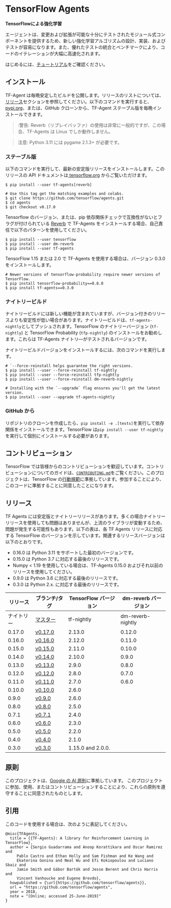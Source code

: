# TensorFlow Agents

**TensorFlowによる強化学習**

エージェントは、変更および拡張が可能な十分にテストされたモジュール式コンポーネントを提供するため、新しい強化学習アルゴリズムの設計、実装、およびテストが容易になります。また、優れたテストの統合とベンチマークにより、コードのイテレーションが大幅に高速化されます。

はじめるには、[チュートリアル](/tutorials)をご確認ください。

## インストール

TF-Agent は毎晩安定したビルドを公開します。リリースのリストについては、<a href="#Releases">リリース</a>セクションを参照してください。以下のコマンドを実行すると、[pypi.org](https://pypi.org)、または、GitHub クローンから、TF-Agent ステーブル版を毎晩インストールできます。

> :警告: Reverb（リプレイバッファ）の使用は非常に一般的ですが、この場合、TF-Agents は Linux でしか動作しません。

> 注意: Python 3.11 には pygame 2.1.3+ が必要です。

### ステーブル版

以下のコマンドを実行して、最新の安定版リリースをインストールします。このリリースの API ドキュメントは[ tensorflow.org](https://www.tensorflow.org/agents/api_docs/python/tf_agents) からご覧いただけます。

```shell
$ pip install --user tf-agents[reverb]

# Use this tag get the matching examples and colabs.
$ git clone https://github.com/tensorflow/agents.git
$ cd agents
$ git checkout v0.17.0
```

Tensorflow のバージョン、または、pip 依存関係チェックで互換性がないとフラグが付けられている [Reverb](https://github.com/deepmind/reverb) で TF-Agents をインストールする場合、自己責任で以下のパターンを使用してください。

```shell
$ pip install --user tensorflow
$ pip install --user dm-reverb
$ pip install --user tf-agents
```

TensorFlow 1.15 または 2.0 で TF-Agents を使用する場合は、バージョン 0.3.0 をインストールします。

```shell
# Newer versions of tensorflow-probability require newer versions of TensorFlow.
$ pip install tensorflow-probability==0.8.0
$ pip install tf-agents==0.3.0
```

### ナイトリービルド

ナイトリービルドには新しい機能が含まれていますが、バージョン付きのリリースよりも安定性が低い場合があります。ナイトリ―ビルドは、`tf-agents-nightly`としてプッシュされます。TensorFlow のナイトリーバージョン (`tf-nightly`) と TensorFlow Probability (<code>tfp-nightly</code>) のインストールをお勧めします。これらは TF-Agents ナイトリ―がテストされるバージョンです。

ナイトリービルドバージョンをインストールするには、次のコマンドを実行します。

```shell
# `--force-reinstall helps guarantee the right versions.
$ pip install --user --force-reinstall tf-nightly
$ pip install --user --force-reinstall tfp-nightly
$ pip install --user --force-reinstall dm-reverb-nightly

# Installing with the `--upgrade` flag ensures you'll get the latest version.
$ pip install --user --upgrade tf-agents-nightly
```

### GitHub から

リポジトリのクローンを作成したら、`pip install -e .[tests]`を実行して依存関係をインストールできます。TensorFlow は`pip install --user tf-nightly`を実行して個別にインストールする必要があります。

<a id="Contributing"></a>

## コントリビューション

TensorFlow では皆様からのコントリビューションを歓迎しています。コントリビューションについてのガイドは、[`CONTRIBUTING.md`](https://github.com/tensorflow/agents/blob/master/CONTRIBUTING.md)をご覧ください。このプロジェクトは、TensorFlow の[行動規範](https://github.com/tensorflow/agents/blob/master/CODE_OF_CONDUCT.md)に準拠しています。参加することにより、このコードに準拠することに同意したことになります。

<a id="Releases"></a>

## リリース

TF Agents には安定版とナイトリーリリースがあります。多くの場合ナイトリーリリースを使用しても問題はありませんが、上流のライブラリが変動するため、問題が発生する可能性もあります。以下の表は、各 TF Agents リリースに対応する TensorFlow のバージョンを示しています。関連するリリースバージョンは以下のとおりです。

- 0.16.0 は Python 3.11 をサポートした最初のバージョンです。
- 0.15.0 は Python 3.7 に対応する最後のリリースです。
- Numpy &lt; 1.19 を使用している場合は、TF-Agents 0.15.0 およびそれ以前のリリースを使用してください。
- 0.9.0 は Python 3.6 に対応する最後のリリースです。
- 0.3.0 は Python 2.x. に対応する最後のリリースです。

リリース | ブランチ/タグ | TensorFlow バージョン | dm-reverb バージョン
--- | --- | --- | ---
ナイトリー | [マスター](https://github.com/tensorflow/agents) | tf-nightly | dm-reverb-nightly
0.17.0 | [v0.17.0](https://github.com/tensorflow/agents/tree/v0.17.0) | 2.13.0 | 0.12.0
0.16.0 | [v0.16.0](https://github.com/tensorflow/agents/tree/v0.16.0) | 2.12.0 | 0.11.0
0.15.0 | [v0.15.0](https://github.com/tensorflow/agents/tree/v0.15.0) | 2.11.0 | 0.10.0
0.14.0 | [v0.14.0](https://github.com/tensorflow/agents/tree/v0.14.0) | 2.10.0 | 0.9.0
0.13.0 | [v0.13.0](https://github.com/tensorflow/agents/tree/v0.13.0) | 2.9.0 | 0.8.0
0.12.0 | [v0.12.0](https://github.com/tensorflow/agents/tree/v0.12.0) | 2.8.0 | 0.7.0
0.11.0 | [v0.11.0](https://github.com/tensorflow/agents/tree/v0.11.0) | 2.7.0 | 0.6.0
0.10.0 | [v0.10.0](https://github.com/tensorflow/agents/tree/v0.10.0) | 2.6.0 |
0.9.0 | [v0.9.0](https://github.com/tensorflow/agents/tree/v0.9.0) | 2.6.0 |
0.8.0 | [v0.8.0](https://github.com/tensorflow/agents/tree/v0.8.0) | 2.5.0 |
0.7.1 | [v0.7.1](https://github.com/tensorflow/agents/tree/v0.7.1) | 2.4.0 |
0.6.0 | [v0.6.0](https://github.com/tensorflow/agents/tree/v0.6.0) | 2.3.0 |
0.5.0 | [v0.5.0](https://github.com/tensorflow/agents/tree/v0.5.0) | 2.2.0 |
0.4.0 | [v0.4.0](https://github.com/tensorflow/agents/tree/v0.4.0) | 2.1.0 |
0.3.0 | [v0.3.0](https://github.com/tensorflow/agents/tree/v0.3.0) | 1.15.0 and 2.0.0. |

<a id="Principles"></a>

## 原則

このプロジェクトは、[Google の AI 原則](https://github.com/tensorflow/agents/blob/master/PRINCIPLES.md)に準拠しています。 このプロジェクトに参加、使用、またはコントリビューションすることにより、これらの原則を遵守することに同意されたものとします。

<a id="Citation"></a>

## 引用

このコードを使用する場合は、次のように表記してください。

```
@misc{TFAgents,
  title = {{TF-Agents}: A library for Reinforcement Learning in TensorFlow},
  author = {Sergio Guadarrama and Anoop Korattikara and Oscar Ramirez and
     Pablo Castro and Ethan Holly and Sam Fishman and Ke Wang and
     Ekaterina Gonina and Neal Wu and Efi Kokiopoulou and Luciano Sbaiz and
     Jamie Smith and Gábor Bartók and Jesse Berent and Chris Harris and
     Vincent Vanhoucke and Eugene Brevdo},
  howpublished = {\url{https://github.com/tensorflow/agents}},
  url = "https://github.com/tensorflow/agents",
  year = 2018,
  note = "[Online; accessed 25-June-2019]"
}
```
